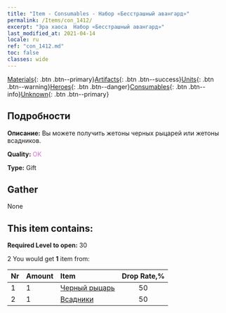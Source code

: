 ```yaml
---
title: "Item - Consumables - Набор «Бесстрашный авангард»"
permalink: /Items/con_1412/
excerpt: "Эра хаоса  Набор «Бесстрашный авангард»"
last_modified_at: 2021-04-14
locale: ru
ref: "con_1412.md"
toc: false
classes: wide
---
```

 [Materials](/ru/Items/){: .btn .btn--primary}[Artifacts](/ru/Items/Artifacts/){: .btn .btn--success}[Units](/ru/Items/Units/){: .btn .btn--warning}[Heroes](/ru/Items/Heroes/){: .btn .btn--danger}[Consumables](/ru/Items/Consumables/){: .btn .btn--info}[Unknown](/ru/Items/Unknown/){: .btn .btn--primary}

## Подробности
 **Описание:** Вы можете получить жетоны черных рыцарей или жетоны всадников.

 **Quality:** <span style="color: #DA70D6">OK</span>

 **Type:** Gift

## Gather

  None

## This item contains:

 **Required Level to open:** 30

 2 You would get **1** item  from:

  | Nr | Amount |     Item    | Drop Rate,% |
  |:---|:-------|:------------|:---------:|
  | 1 | 1 | [Черный рыцарь](/ru/Items/unt_213/) | 50 | 
  | 2 | 1 | [Всадники](/ru/Items/unt_195/) | 50 | 
